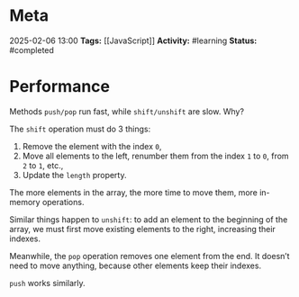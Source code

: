 # Meta
2025-02-06 13:00
**Tags:** [[JavaScript]]
**Activity:** #learning 
**Status:** #completed 

# Performance
Methods `push/pop` run fast, while `shift/unshift` are slow. Why?

The `shift` operation must do 3 things:
1. Remove the element with the index `0`,
2. Move all elements to the left, renumber them from the index `1` to `0`, from `2` to `1`, etc.,
3. Update the `length` property.

The more elements in the array, the more time to move them, more in-memory operations.

Similar things happen to `unshift`: to add an element to the beginning of the array, we must first move existing elements to the right, increasing their indexes.

Meanwhile, the `pop` operation removes one element from the end. It doesn’t need to move anything, because other elements keep their indexes.

`push` works similarly.